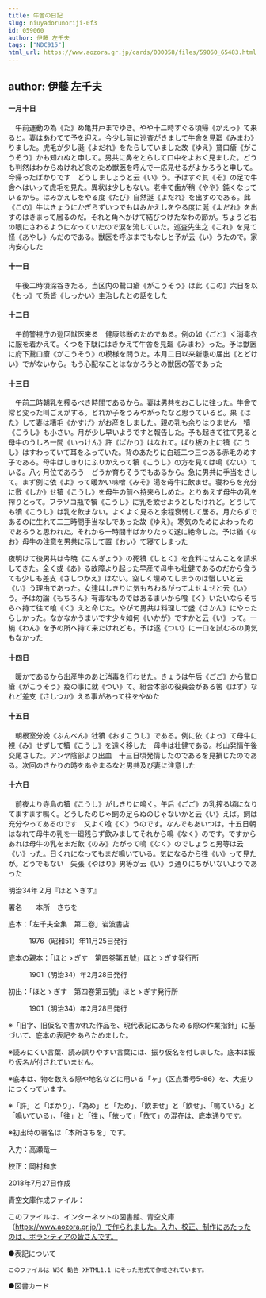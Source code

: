 ```yaml
---
title: 牛舎の日記
slug: niuyadorunoriji-0f3
id: 059060
author: 伊藤 左千夫
tags: ["NDC915"]
html_url: https://www.aozora.gr.jp/cards/000058/files/59060_65483.html
---
```


## author: 伊藤 左千夫

#### 一月十日
　午前運動の為《た》め亀井戸までゆき。やや十二時すぐる頃帰《かえっ》て来ると。妻はあわてて予を迎え。今少し前に巡査がきまして牛舎を見廻《みまわ》りました。虎毛が少し涎《よだれ》をたらしていました故《ゆえ》鵞口瘡《がこうそう》かも知れぬと申して。男共に鼻をとらして口中をよおく見ました。どうも判然はわからぬけれど念のため獣医を呼んで一応見せるがよかろうと申して。今帰ったばかりです　どうしましょうと云《い》う。予はすぐ其《そ》の足で牛舎へはいって虎毛を見た。異状は少しもない。老牛で歯が稍《やや》鈍くなっているから。はみかえしをやる度《たび》自然涎《よだれ》を出すのである。此《この》牛はきょうにかぎらずいつでもはみかえしをやる度に涎《よだれ》を出すのはきまって居るのだ。それと角へかけて結びつけたなわの節が。ちょうど右の眼にさわるようになっていたので涙を流していた。巡査先生之《これ》を見て怪《あやし》んだのである。獣医を呼ぶまでもなしと予が云《い》うたので。家内安心した

#### 十一日
　午後二時頃深谷きたる。当区内の鵞口瘡《がこうそう》は此《この》六日を以《もっ》て悉皆《しっかい》主治したとの話をした

#### 十二日
　午前警視庁の巡回獣医来る　健康診断のためである。例の如《ごと》く消毒衣に服を着かえて。くつを下駄にはきかえて牛舎を見廻《みまわ》った。予は獣医に府下鵞口瘡《がこうそう》の模様を問うた。本月二日以来新患の届出《とどけい》でがないから。もう心配なことはなかろうとの獣医の答であった

#### 十三日
　午前二時朝乳を搾るべき時間であるから。妻は男共をおこしに往った。牛舎で常と変った叫ごえがする。どれか子をうみやがったなと思うていると。果《はた》して妻は糟毛《かすげ》がお産をしました。親の乳も余りはりません　犢《こうし》も小さい。月が少し早いようですと報告した。予も起きて往て見ると母牛のうしろ一間《いっけん》許《ばかり》はなれて。ばり板の上に犢《こうし》はすわっていて耳をふっていた。背のあたりに白斑二つ三つある赤毛のめす子である。母牛はしきりにふりかえって犢《こうし》の方を見ては鳴《ない》ている。八ヶ月位であろう　どうか育ちそうでもあるから。急に男共に手当をさして。まず例に依《よ》って暖かい味噌《みそ》湯を母牛に飲ませ。寝わらを充分に敷《しか》せ犢《こうし》を母牛の前へ持来らしめた。とりあえず母牛の乳を搾りとって。フラソコ瓶で犢《こうし》に乳を飲せようとしたけれど。どうしても犢《こうし》は乳を飲まない。よくよく見ると余程衰弱して居る。月たらずであるのに生れて二三時間手当なしであった故《ゆえ》。寒気のためによわったのであろうと思われた。それから一時間半ばかりたって遂に絶命した。予は猶《なお》母牛の注意を男共に示して置《おい》て寝てしまった

夜明けて後男共は今暁《こんぎょう》の死犢《しとく》を食料にせんことを請求してきた。全く或《あ》る故障より起った早産で母牛も壮健であるのだから食うても少しも差支《さしつかえ》はない。空しく埋めてしまうのは惜しいと云《い》う理由であった。女達はしきりに気もちわるがってよせよせと云《い》う。予は勿論《もちろん》有毒なものではあるまいから喰《く》いたいならそちらへ持て往て喰《く》えと命じた。やがて男共は料理して盛《さかん》にやったらしかった。なかなかうまいです少々如何《いかが》ですかと云《い》って。一椀《わん》を予の所へ持て来たけれども。予は遂《つい》に一口を試むるの勇気もなかった

#### 十四日
　暖かであるから出産牛のあと消毒を行わせた。きょうは午后《ごご》から鵞口瘡《がこうそう》疫の事に就《つい》て。組合本部の役員会がある筈《はず》なれど差支《さしつか》える事があって往をやめた

#### 十五日
　朝根室分娩《ぶんべん》牡犢《おすこうし》である。例に依《よっ》て母牛に視《み》せずして犢《こうし》を遠く移した　母牛は壮健である。杉山発情午後交尾さした。アンヤ陰部より出血　十三日頃発情したのであるを見損じたのである。次回のさかりの時をあやまるなと男共及び妻に注意した

#### 十六日
　前夜より寺島の犢《こうし》がしきりに鳴く。午后《ごご》の乳搾る頃になりてますます鳴く。どうしたのじゃ飼の足らぬのじゃないかと云《い》えば。飼は充分やってあるのです　又よく喰《く》うのです。なんでもあいつは。十五日朝はなれて母牛の乳を一廻残らず飲みましてそれから鳴《なく》のです。ですからあれは母牛の乳をまだ飲《のみ》たがって鳴《なく》のでしょうと男等は云《い》った。日くれになってもまだ鳴いている。気になるから徃《い》って見たが。どうでもない　矢張《やはり》男等が云《い》う通りにちがいないようであった

明治34年２月『ほとゝぎす』

署名　　本所　さちを













底本：「左千夫全集　第二卷」岩波書店

　　　1976（昭和51）年11月25日発行

底本の親本：「ほとゝぎす　第四卷第五號」ほとゝぎす発行所

　　　1901（明治34）年2月28日発行

初出：「ほとゝぎす　第四卷第五號」ほとゝぎす発行所

　　　1901（明治34）年2月28日発行

※「旧字、旧仮名で書かれた作品を、現代表記にあらためる際の作業指針」に基づいて、底本の表記をあらためました。

※読みにくい言葉、読み誤りやすい言葉には、振り仮名を付しました。底本は振り仮名が付されていません。

※底本は、物を数える際や地名などに用いる「ヶ」（区点番号5-86）を、大振りにつくっています。

※「許」と「ばかり」、「為め」と「ため」、「飲ませ」と「飲せ」、「鳴ている」と「鳴いている」、「往」と「徃」、「依って」「依て」の混在は、底本通りです。

※初出時の署名は「本所さちを」です。

入力：高瀬竜一

校正：岡村和彦

2018年7月27日作成

青空文庫作成ファイル：

このファイルは、インターネットの図書館、青空文庫（https://www.aozora.gr.jp/）で作られました。入力、校正、制作にあたったのは、ボランティアの皆さんです。











●表記について


	このファイルは W3C 勧告 XHTML1.1 にそった形式で作成されています。







●図書カード